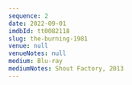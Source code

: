 ```yaml
---
sequence: 2
date: 2022-09-01
imdbId: tt0082118
slug: the-burning-1981
venue: null
venueNotes: null
medium: Blu-ray
mediumNotes: Shout Factory, 2013
---
```


